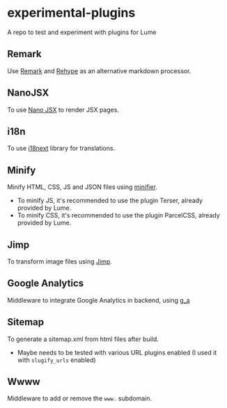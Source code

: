 # experimental-plugins

A repo to test and experiment with plugins for Lume

## Remark

Use [Remark](https://github.com/remarkjs/remark) and
[Rehype](https://github.com/rehypejs/rehype) as an alternative markdown
processor.

## NanoJSX

To use [Nano JSX](https://nanojsx.io/) to render JSX pages.

## i18n

To use [i18next](https://www.i18next.com/) library for translations.

## Minify

Minify HTML, CSS, JS and JSON files using
[minifier](https://github.com/sno2/minifier).

- To minify JS, it's recommended to use the plugin Terser, already provided by
  Lume.
- To minify CSS, it's recommended to use the plugin ParcelCSS, already provided
  by Lume.

## Jimp

To transform image files using [Jimp](https://github.com/oliver-moran/jimp).

## Google Analytics

Middleware to integrate Google Analytics in backend, using
[g_a](https://deno.land/x/g_a@0.1.2/mod.ts)

## Sitemap

To generate a sitemap.xml from html files after build.

- Maybe needs to be tested with various URL plugins enabled (I used it with
  `slugify_urls` enabled)

## Wwww

Middleware to add or remove the `www.` subdomain.
